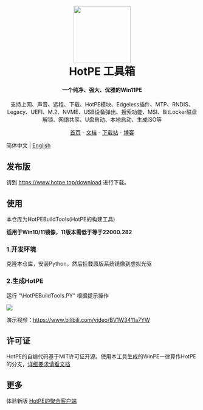 <h1 align="center">
  <br>
<img src="https://github.com/VirtualHotBar/HotPEToolBox/assets/96966978/ea7edc26-3b62-4cbe-9f3f-5e875f026de9" width="150"/>
  <br>
  HotPE 工具箱
  <br>
</h1>

<h4 align="center">一个纯净、强大、优雅的Win11PE</h4>

<p align="center">支持上网、声音、远程、下载、HotPE模块、Edgeless插件、MTP、RNDIS、Legacy、UEFI、M.2、NVME、USB设备弹出、搜索功能、MSI、BitLocker磁盘解锁、网络共享、U盘启动、本地启动、生成ISO等</p>

<p align="center">
  <a href="https://www.hotpe.top">首页</a> -
  <a href="https://docs.hotpe.top">文档</a> -
  <a href="https://down.hotpe.top">下载站</a>  -
  <a href="https://blog.hotpe.top">博客</a> 
</p>

简体中文 | [English](https://github.com/VirtualHotBar/HotPEToolBox/blob/main/README_en.md)
## 发布版

请到 https://www.hotpe.top/download 进行下载。

## 使用
本仓库为HotPEBuildTools(HotPE的构建工具)

**适用于Win10/11镜像，11版本需低于等于22000.282**

### 1.开发环境

克隆本仓库，安装Python，然后挂载原版系统镜像到虚拟光驱

### 2.生成HotPE


运行 "\HotPEBuildTools.PY"  根据提示操作

![](https://p2.myzwq.com/i/2022/11/27/6382ee80adfe8.png)

演示视频：https://www.bilibili.com/video/BV1W3411a7YW

## 许可证

HotPE的自编代码基于MIT许可证开源。使用本工具生成的WinPE一律算作HotPE的分支，[详细要求请看文档](https://docs.hotpe.top/devdoc/branch.html)

## 更多
体验新版 [HotPE的聚合客户端](https://github.com/VirtualHotBar/HotPE_Client)
